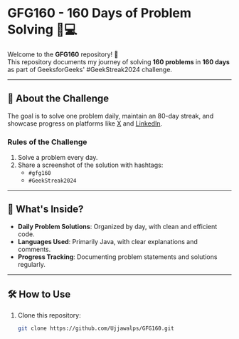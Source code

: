 # GFG160 - 160 Days of Problem Solving 🧠💻

Welcome to the **GFG160** repository! 🎉  
This repository documents my journey of solving **160 problems** in **160 days** as part of GeeksforGeeks' #GeekStreak2024 challenge.  

---

## 📌 About the Challenge  
The goal is to solve one problem daily, maintain an 80-day streak, and showcase progress on platforms like [X](https://twitter.com) and [LinkedIn](https://linkedin.com).  

### **Rules of the Challenge**  
1. Solve a problem every day.  
2. Share a screenshot of the solution with hashtags:  
   - `#gfg160`  
   - `#GeekStreak2024`  

---

## 🚀 What's Inside?  
- **Daily Problem Solutions**: Organized by day, with clean and efficient code.  
- **Languages Used**: Primarily Java, with clear explanations and comments.  
- **Progress Tracking**: Documenting problem statements and solutions regularly.

---

## 🛠️ How to Use  
1. Clone this repository:  
   ```bash
   git clone https://github.com/Ujjawalps/GFG160.git
